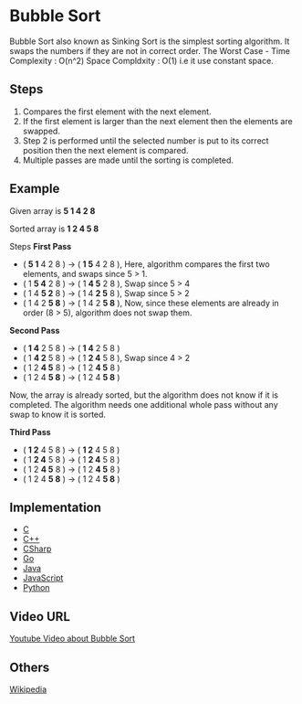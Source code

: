 # Bubble Sort

Bubble Sort also known as Sinking Sort is the simplest sorting algorithm. It swaps the numbers if they are not in correct order.
The Worst Case -
Time Complexity : O(n^2)
Space Compldxity : O(1) i.e it use constant space.
## Steps

1. Compares the first element with the next element.
2. If the first element is larger than the next element then the elements are swapped.
3. Step 2 is performed until the selected number is put to its correct position then the next element is compared.
4. Multiple passes are made until the sorting is completed.

## Example

Given array is
**5 1 4 2 8**

Sorted array is
**1 2 4 5 8**

Steps
**First Pass**

- ( **5 1** 4 2 8 ) → ( **1 5** 4 2 8 ), Here, algorithm compares the first two elements, and swaps since 5 > 1.
- ( 1 **5 4** 2 8 ) → ( 1 **4 5** 2 8 ), Swap since 5 > 4
- ( 1 4 **5 2** 8 ) → ( 1 4 **2 5** 8 ), Swap since 5 > 2
- ( 1 4 2 **5 8** ) → ( 1 4 2 **5 8** ), Now, since these elements are already in order (8 > 5), algorithm does not swap them.

**Second Pass**

- ( **1 4** 2 5 8 ) → ( **1 4** 2 5 8 )
- ( 1 **4 2** 5 8 ) → ( 1 **2 4** 5 8 ), Swap since 4 > 2
- ( 1 2 **4 5** 8 ) → ( 1 2 **4 5** 8 )
- ( 1 2 4 **5 8** ) → ( 1 2 4 **5 8** )

Now, the array is already sorted, but the algorithm does not know if it is completed. The algorithm needs one additional whole pass without any swap to know it is sorted.

**Third Pass**

- ( **1 2** 4 5 8 ) → ( **1 2** 4 5 8 )
- ( 1 **2 4** 5 8 ) → ( 1 **2 4** 5 8 )
- ( 1 2 **4 5** 8 ) → ( 1 2 **4 5** 8 )
- ( 1 2 4 **5 8** ) → ( 1 2 4 **5 8** )

## Implementation

- [C](../../../algorithms/C/sorting/bubble-sort.c)
- [C++](../../../algorithms/CPlusPlus/Sorting/bubble-sort.cpp)
- [CSharp](../../../algorithms/CSharp/src/Sorts/bubble-sort.cs)
- [Go](../../../algorithms/Go/sorting/bubble-sort.go)
- [Java](../../../algorithms/Java/sorting/bubble-sort.java)
- [JavaScript](../../../algorithms/JavaScript/src/sorting/bubble-sort.js)
- [Python](../../../algorithms/Python/sorting/bubble_sort.py)

## Video URL

[Youtube Video about Bubble Sort](https://www.youtube.com/watch?v=Jdtq5uKz-w4&ab_channel=mycodeschool)

## Others

[Wikipedia](https://en.wikipedia.org/wiki/Bubble_sort)
